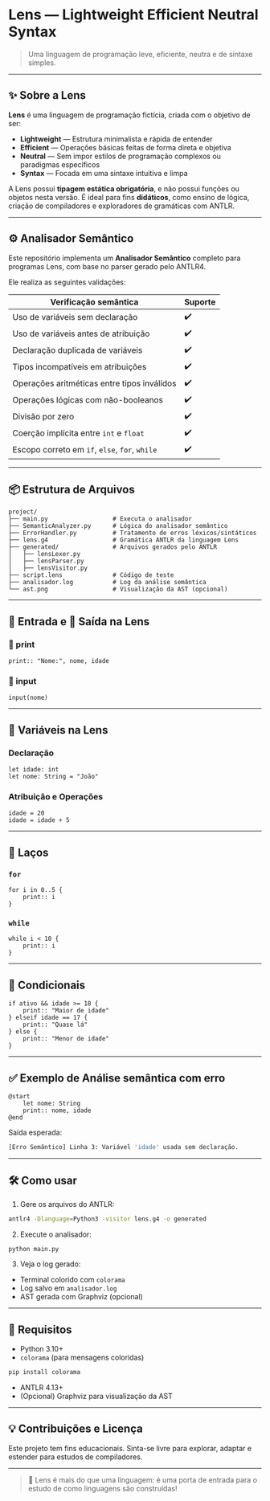 # Lens — Lightweight Efficient Neutral Syntax

> Uma linguagem de programação leve, eficiente, neutra e de sintaxe simples.

---

## ✨ Sobre a Lens

**Lens** é uma linguagem de programação fictícia, criada com o objetivo de ser:

* **Lightweight** — Estrutura minimalista e rápida de entender
* **Efficient** — Operações básicas feitas de forma direta e objetiva
* **Neutral** — Sem impor estilos de programação complexos ou paradigmas específicos
* **Syntax** — Focada em uma sintaxe intuitiva e limpa

A Lens possui **tipagem estática obrigatória**, e não possui funções ou objetos nesta versão. É ideal para fins **didáticos**, como ensino de lógica, criação de compiladores e exploradores de gramáticas com ANTLR.

---

## ⚙️ Analisador Semântico

Este repositório implementa um **Analisador Semântico** completo para programas Lens, com base no parser gerado pelo ANTLR4.

Ele realiza as seguintes validações:

| Verificação semântica                          | Suporte |
| ---------------------------------------------- | ------- |
| Uso de variáveis sem declaração                | ✔️      |
| Uso de variáveis antes de atribuição           | ✔️      |
| Declaração duplicada de variáveis              | ✔️      |
| Tipos incompatíveis em atribuições             | ✔️      |
| Operações aritméticas entre tipos inválidos    | ✔️      |
| Operações lógicas com não-booleanos            | ✔️      |
| Divisão por zero                               | ✔️      |
| Coerção implícita entre `int` e `float`        | ✔️      |
| Escopo correto em `if`, `else`, `for`, `while` | ✔️      |

---

## 📦 Estrutura de Arquivos

```
project/
├── main.py                  # Executa o analisador
├── SemanticAnalyzer.py      # Lógica do analisador semântico
├── ErrorHandler.py          # Tratamento de erros léxicos/sintáticos
├── lens.g4                  # Gramática ANTLR da linguagem Lens
├── generated/               # Arquivos gerados pelo ANTLR
│   ├── lensLexer.py
│   ├── lensParser.py
│   ├── lensVisitor.py
├── script.lens              # Código de teste
├── analisador.log           # Log da análise semântica
└── ast.png                  # Visualização da AST (opcional)
```

---

## 📅 Entrada e 📄 Saída na Lens

### 📄 print

```lens
print:: "Nome:", nome, idade
```

### 📅 input

```lens
input(nome)
```

---

## 🧬 Variáveis na Lens

### Declaração

```lens
let idade: int
let nome: String = "João"
```

### Atribuição e Operações

```lens
idade = 20
idade = idade + 5
```

---

## 🔁 Laços

### `for`

```lens
for i in 0..5 {
    print:: i
}
```

### `while`

```lens
while i < 10 {
    print:: i
}
```

---

## 🔀 Condicionais

```lens
if ativo && idade >= 18 {
    print:: "Maior de idade"
} elseif idade == 17 {
    print:: "Quase lá"
} else {
    print:: "Menor de idade"
}
```

---

## ✅ Exemplo de Análise semântica com erro

```lens
@start
    let nome: String
    print:: nome, idade
@end
```

Saída esperada:

```bash
[Erro Semântico] Linha 3: Variável 'idade' usada sem declaração.
```

---

## 🛠️ Como usar

1. Gere os arquivos do ANTLR:

```bash
antlr4 -Dlanguage=Python3 -visitor lens.g4 -o generated
```

2. Execute o analisador:

```bash
python main.py
```

3. Veja o log gerado:

* Terminal colorido com `colorama`
* Log salvo em `analisador.log`
* AST gerada com Graphviz (opcional)

---

## 📌 Requisitos

* Python 3.10+
* `colorama` (para mensagens coloridas)

```bash
pip install colorama
```

* ANTLR 4.13+
* (Opcional) Graphviz para visualização da AST

---

## 💡 Contribuições e Licença

Este projeto tem fins educacionais. Sinta-se livre para explorar, adaptar e estender para estudos de compiladores.

---

> 🚀 Lens é mais do que uma linguagem: é uma porta de entrada para o estudo de como linguagens são construídas!
